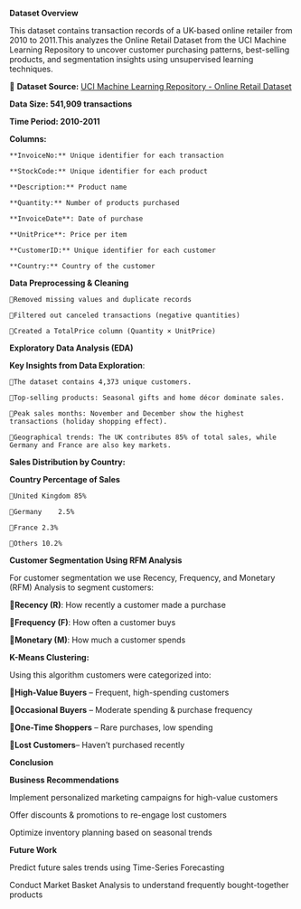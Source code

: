 **Dataset Overview**

This dataset contains transaction records of a UK-based online retailer from 2010 to 2011.This analyzes the Online Retail Dataset from the UCI Machine Learning Repository to uncover customer purchasing patterns, best-selling products, and segmentation insights using unsupervised learning techniques. 

🔗 **Dataset Source:** [UCI Machine Learning Repository - Online Retail Dataset](https://archive.ics.uci.edu/dataset/352/online+retail)

**Data Size: 541,909 transactions**

**Time Period: 2010-2011**

**Columns:**

    **InvoiceNo:** Unique identifier for each transaction
    
    **StockCode:** Unique identifier for each product
    
    **Description:** Product name
    
    **Quantity:** Number of products purchased
    
    **InvoiceDate**: Date of purchase
    
    **UnitPrice**: Price per item
    
    **CustomerID:** Unique identifier for each customer
    
    **Country:** Country of the customer

**Data Preprocessing & Cleaning**

    🔹Removed missing values and duplicate records
    
    🔹Filtered out canceled transactions (negative quantities)
    
    🔹Created a TotalPrice column (Quantity × UnitPrice)

**Exploratory Data Analysis (EDA)**

**Key Insights from Data Exploration**:

    🔹The dataset contains 4,373 unique customers.
    
    🔹Top-selling products: Seasonal gifts and home décor dominate sales.
    
    🔹Peak sales months: November and December show the highest transactions (holiday shopping effect).
    
    🔹Geographical trends: The UK contributes 85% of total sales, while Germany and France are also key markets.

**Sales Distribution by Country:**

**Country	Percentage of Sales**

    🔹United Kingdom	85%
    
    🔹Germany	2.5%
    
    🔹France	2.3%
    
    🔹Others	10.2%

**Customer Segmentation Using RFM Analysis**

For customer segmentation we use Recency, Frequency, and Monetary (RFM) Analysis to segment customers:

  **🔹Recency (R)**: How recently a customer made a purchase
  
  **🔹Frequency (F)**: How often a customer buys
  
  **🔹Monetary (M)**: How much a customer spends

**K-Means Clustering:**
  
  Using this algorithm customers were categorized into:
  
 **🔹High-Value Buyers** – Frequent, high-spending customers
 
 **🔹Occasional Buyers** – Moderate spending & purchase frequency
 
 **🔹One-Time Shoppers** – Rare purchases, low spending
 
 **🔹Lost Customers**– Haven’t purchased recently

**Conclusion**

**Business Recommendations**

Implement personalized marketing campaigns for high-value customers

Offer discounts & promotions to re-engage lost customers

Optimize inventory planning based on seasonal trends

**Future Work**

Predict future sales trends using Time-Series Forecasting

Conduct Market Basket Analysis to understand frequently bought-together products






